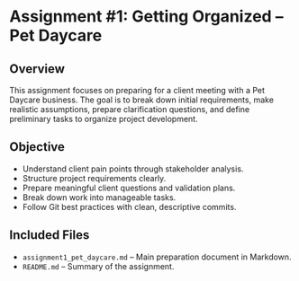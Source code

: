# Assignment #1: Getting Organized – Pet Daycare

## Overview

This assignment focuses on preparing for a client meeting with a Pet Daycare business. The goal is to break down initial requirements, make realistic assumptions, prepare clarification questions, and define preliminary tasks to organize project development.

## Objective

- Understand client pain points through stakeholder analysis.
- Structure project requirements clearly.
- Prepare meaningful client questions and validation plans.
- Break down work into manageable tasks.
- Follow Git best practices with clean, descriptive commits.

## Included Files

- `assignment1_pet_daycare.md` – Main preparation document in Markdown.
- `README.md` – Summary of the assignment.
